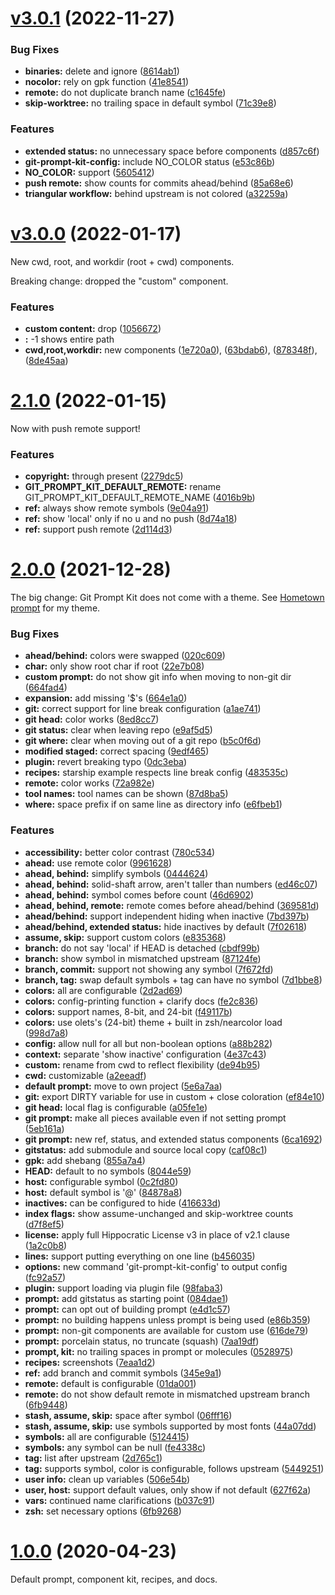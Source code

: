 # [v3.0.1](https://github.com/olets/git-prompt-kit/compare/v3.0.0...v3.0.1) (2022-11-27)


### Bug Fixes

* **binaries:** delete and ignore ([8614ab1](https://github.com/olets/git-prompt-kit/commit/8614ab10b572a5ba07f91a82b16f1696b00a6b15))
* **nocolor:** rely on gpk function ([41e8541](https://github.com/olets/git-prompt-kit/commit/41e8541cfda3f8b25923d36395bebcce5e848f99))
* **remote:** do not duplicate branch name ([c1645fe](https://github.com/olets/git-prompt-kit/commit/c1645fe6b7faab0e90ed23d6f8fb9a8aac8fd83b))
* **skip-worktree:** no trailing space in default symbol ([71c39e8](https://github.com/olets/git-prompt-kit/commit/71c39e87429066719b93c02c6b7573e99dc5175b))


### Features

* **extended status:** no unnecessary space before components ([d857c6f](https://github.com/olets/git-prompt-kit/commit/d857c6f82e3fe0252f72b88b429c02e47c0350cc))
* **git-prompt-kit-config:** include NO_COLOR status ([e53c86b](https://github.com/olets/git-prompt-kit/commit/e53c86b4884586c159a01c3c80a48dadd3f53f8b))
* **NO_COLOR:** support ([5605412](https://github.com/olets/git-prompt-kit/commit/560541242a02a95f61590458b61d60d92d698aa7))
* **push remote:** show counts for commits ahead/behind ([85a68e6](https://github.com/olets/git-prompt-kit/commit/85a68e6a5e17de985e84652f545420807b6c1d01))
* **triangular workflow:** behind upstream is not colored ([a32259a](https://github.com/olets/git-prompt-kit/commit/a32259aa438cffa24952096ada14d16a4840d595))



# [v3.0.0](https://github.com/olets/git-prompt-kit/compare/v2.1.0...v3.0.0) (2022-01-17)

New cwd, root, and workdir (root + cwd) components.

Breaking change: dropped the "custom" component.

### Features

* **custom content:** drop ([1056672](https://github.com/olets/git-prompt-kit/commit/1056672cb5b9193fdb22a8c4b8c85e09fd268ac0))
* **:** -1 shows entire path 
* **cwd,root,workdir:** new components ([1e720a0](https://github.com/olets/git-prompt-kit/commit/1e720a000060ae0c9592c85ebfbd1ec085d3f5fa)), ([63bdab6](https://github.com/olets/git-prompt-kit/commit/63bdab69d9f6b2895c356080e66dc48628c0b5dc)), ([878348f](https://github.com/olets/git-prompt-kit/commit/878348fe3bfb54ba96fadbe11159becdeff667f9)), ([8de45aa](https://github.com/olets/git-prompt-kit/commit/8de45aa5f3a2b7ccb41b1f1a07930d501a9d7dc5))

# [2.1.0](https://github.com/olets/git-prompt-kit/compare/v2.0.0...v2.1.0) (2022-01-15)

Now with push remote support!
### Features

* **copyright:** through present ([2279dc5](https://github.com/olets/git-prompt-kit/commit/2279dc51ecef79eb3202c359743b59119853e8ca))
* **GIT_PROMPT_KIT_DEFAULT_REMOTE:** rename GIT_PROMPT_KIT_DEFAULT_REMOTE_NAME ([4016b9b](https://github.com/olets/git-prompt-kit/commit/4016b9b5f1d77680747d77d6b445b8856f6a3060))
* **ref:** always show remote symbols ([9e04a91](https://github.com/olets/git-prompt-kit/commit/9e04a91ce32d628179c02e94ba412ce567461fc9))
* **ref:** show 'local' only if no u and no push ([8d74a18](https://github.com/olets/git-prompt-kit/commit/8d74a183fa950c6249d3af9885452153fd010cc1))
* **ref:** support push remote ([2d114d3](https://github.com/olets/git-prompt-kit/commit/2d114d368a18c8714aa45f7dee711c76ad28703d))



# [2.0.0](https://github.com/olets/porcelain-prompt/compare/v1.x...v2.0.0) (2021-12-28)

The big change: Git Prompt Kit does not come with a theme. See [Hometown prompt](https://github.com/olets/hometown-prompt) for my theme.

### Bug Fixes

* **ahead/behind:** colors were swapped ([020c609](https://github.com/olets/git-prompt-kit/commit/020c609fc6695e3c7c84342816661254c815889a))
* **char:** only show root char if root ([22e7b08](https://github.com/olets/git-prompt-kit/commit/22e7b0856b037f4d4b0668d15b93964786fbd0ba))
* **custom prompt:** do not show git info when moving to non-git dir ([664fad4](https://github.com/olets/git-prompt-kit/commit/664fad468c2a8c70b8cc57d2a09eece3244623f2))
* **expansion:** add missing '$'s ([664e1a0](https://github.com/olets/git-prompt-kit/commit/664e1a08628743ecf843dcda2afa2f5bbcb537e6))
* **git:** correct support for line break configuration ([a1ae741](https://github.com/olets/git-prompt-kit/commit/a1ae74191b67b15f55061fb72752621b435b9d2d))
* **git head:** color works ([8ed8cc7](https://github.com/olets/git-prompt-kit/commit/8ed8cc7ad9bddfb83e847c64bef7445187cdc1cd))
* **git status:** clear when leaving repo ([e9af5d5](https://github.com/olets/git-prompt-kit/commit/e9af5d555b5af3c6bf6701b029e03299de195237))
* **git where:** clear when moving out of a git repo ([b5c0f6d](https://github.com/olets/git-prompt-kit/commit/b5c0f6d98c9a09a3a702b26b05cc5dd890c0ad9b))
* **modified staged:** correct spacing ([9edf465](https://github.com/olets/git-prompt-kit/commit/9edf4659b55876da402e5c649f39f308252bd819))
* **plugin:** revert breaking typo ([0dc3eba](https://github.com/olets/git-prompt-kit/commit/0dc3eba872791fa4ad15b9e4dd900d2e2fcdff92))
* **recipes:** starship example respects line break config ([483535c](https://github.com/olets/git-prompt-kit/commit/483535c9ffd2a5de79f345ed3af7220f3788a52b))
* **remote:** color works ([72a982e](https://github.com/olets/git-prompt-kit/commit/72a982e9697a5f04073cecb22dcf1861aafb7c97))
* **tool names:** tool names can be shown ([87d8ba5](https://github.com/olets/git-prompt-kit/commit/87d8ba5ba970d436a73ed196669116c3265fdafa))
* **where:** space prefix if on same line as directory info ([e6fbeb1](https://github.com/olets/git-prompt-kit/commit/e6fbeb144303c2246bab9f54fab148f5c59cecd4))


### Features

* **accessibility:** better color contrast ([780c534](https://github.com/olets/git-prompt-kit/commit/780c534adbf3dc7edd72da44e8616ab2d55c478e))
* **ahead:** use remote color ([9961628](https://github.com/olets/git-prompt-kit/commit/9961628d768ec8a618d84f123fd6e9992ad906d4))
* **ahead, behind:** simplify symbols ([0444624](https://github.com/olets/git-prompt-kit/commit/0444624214e8f560fc8bd4e04f52fb8efce30ab9))
* **ahead, behind:** solid-shaft arrow, aren't taller than numbers ([ed46c07](https://github.com/olets/git-prompt-kit/commit/ed46c07cd9a57c05767e7a537739668ca0b7272a))
* **ahead, behind:** symbol comes before count ([46d6902](https://github.com/olets/git-prompt-kit/commit/46d69029e96f7c031d049ac5ce204b01c2f9b7ce))
* **ahead, behind, remote:** remote comes before ahead/behind ([369581d](https://github.com/olets/git-prompt-kit/commit/369581d880abbf0a868282ec072b5030e0046228))
* **ahead/behind:** support independent hiding when inactive ([7bd397b](https://github.com/olets/git-prompt-kit/commit/7bd397bff2d1d82f265eb65b4e353c1499135955))
* **ahead/behind, extended status:** hide inactives by default ([7f02618](https://github.com/olets/git-prompt-kit/commit/7f02618b03d01b5d777ece7eacbbff970cb3b8b9))
* **assume, skip:** support custom colors ([e835368](https://github.com/olets/git-prompt-kit/commit/e835368e33e22a90dacc96984529a25f37a5d7bb))
* **branch:** do not say 'local' if HEAD is detached ([cbdf99b](https://github.com/olets/git-prompt-kit/commit/cbdf99b51b554de1169bbc3b55c33d293f59f425))
* **branch:** show symbol in mismatched upstream ([87124fe](https://github.com/olets/git-prompt-kit/commit/87124fe1e79d3c32f85414bdde3a105162a08cef))
* **branch, commit:** support not showing any symbol ([7f672fd](https://github.com/olets/git-prompt-kit/commit/7f672fdbfb8818afb2777b93f9b7c9b6c0493a2d))
* **branch, tag:** swap default symbols + tag can have no symbol ([7d1bbe8](https://github.com/olets/git-prompt-kit/commit/7d1bbe8dee0f73b079974a0cc0b4a9de610c704d))
* **colors:** all are configurable ([2d2ad69](https://github.com/olets/git-prompt-kit/commit/2d2ad6933a5e81698f5ca5e6ad40373624727eef))
* **colors:** config-printing function + clarify docs ([fe2c836](https://github.com/olets/git-prompt-kit/commit/fe2c8363723b0f7f31a829ad01db9bfa63063c64))
* **colors:** support names, 8-bit, and 24-bit ([f49117b](https://github.com/olets/git-prompt-kit/commit/f49117bcb4674a66b23904ef19506b4f86b16e62))
* **colors:** use olets's (24-bit) theme + built in zsh/nearcolor load ([998d7a8](https://github.com/olets/git-prompt-kit/commit/998d7a87ebf64059fc95b22e24874b300bb05497))
* **config:** allow null for all but non-boolean options ([a88b282](https://github.com/olets/git-prompt-kit/commit/a88b282df956aae5e5af5eae2d3dd75b7d326d80))
* **context:** separate 'show inactive' configuration ([4e37c43](https://github.com/olets/git-prompt-kit/commit/4e37c431ff4f4361f71d3906f4efe4932a4962ef))
* **custom:** rename from cwd to reflect flexibility ([de94b95](https://github.com/olets/git-prompt-kit/commit/de94b957ef0ad50aa47c09bb6737ff450bdfd93d))
* **cwd:** customizable ([a2eeadf](https://github.com/olets/git-prompt-kit/commit/a2eeadfdeeb3fbdcefd20d1535da61ec60d7d505))
* **default prompt:** move to own project ([5e6a7aa](https://github.com/olets/git-prompt-kit/commit/5e6a7aa6a358102f00b3517fbd87e97e7e15eae0))
* **git:** export DIRTY variable for use in custom + close coloration ([ef84e10](https://github.com/olets/git-prompt-kit/commit/ef84e10c3a695297ca2b0574159a79813ca9b312))
* **git head:** local flag is configurable ([a05fe1e](https://github.com/olets/git-prompt-kit/commit/a05fe1ebb9045a601ad985abdcc50cd9b9c63e81))
* **git prompt:** make all pieces available even if not setting prompt ([5eb161a](https://github.com/olets/git-prompt-kit/commit/5eb161a87a3955e42b06fdc86eacea338b403083))
* **git prompt:** new ref, status, and extended status components ([6ca1692](https://github.com/olets/git-prompt-kit/commit/6ca1692e26925a0e924666e7b925e2f45d0c5da9))
* **gitstatus:** add submodule and source local copy ([caf08c1](https://github.com/olets/git-prompt-kit/commit/caf08c100906fc19cb8755871525f37d36886da9))
* **gpk:** add shebang ([855a7a4](https://github.com/olets/git-prompt-kit/commit/855a7a40687e57b725c15ad9e69d0c94e68c50c3))
* **HEAD:** default to no symbols ([8044e59](https://github.com/olets/git-prompt-kit/commit/8044e591d14f18f23435459fc429b65ee9c02157))
* **host:** configurable symbol ([0c2fd80](https://github.com/olets/git-prompt-kit/commit/0c2fd809a4dd860759fe885d834d4178f2736ab3))
* **host:** default symbol is '@' ([84878a8](https://github.com/olets/git-prompt-kit/commit/84878a8dbc639407cf7dd5676511a13bfb757e3d))
* **inactives:** can be configured to hide ([416633d](https://github.com/olets/git-prompt-kit/commit/416633d59e75958efb102837ba1e535edd6e3e30))
* **index flags:** show assume-unchanged and skip-worktree counts ([d7f8ef5](https://github.com/olets/git-prompt-kit/commit/d7f8ef579406239e99d4b82150de6227fb204792))
* **license:** apply full Hippocratic License v3 in place of v2.1 clause ([1a2c0b8](https://github.com/olets/git-prompt-kit/commit/1a2c0b8b601ce5d0de2bce529abd78394dc0bc9b))
* **lines:** support putting everything on one line ([b456035](https://github.com/olets/git-prompt-kit/commit/b456035860f529e1ed7e44df8bc611de7dab50ec))
* **options:** new command 'git-prompt-kit-config' to output config ([fc92a57](https://github.com/olets/git-prompt-kit/commit/fc92a575b4e2b479274e04c5f1ae0e04c29a408c))
* **plugin:** support loading via plugin file ([98faba3](https://github.com/olets/git-prompt-kit/commit/98faba3c90f96e956b672c38562b5a8c62aaf332))
* **prompt:** add gitstatus as starting point ([084dae1](https://github.com/olets/git-prompt-kit/commit/084dae191acddcca1ce7d212219551b8b892249e))
* **prompt:** can opt out of building prompt ([e4d1c57](https://github.com/olets/git-prompt-kit/commit/e4d1c5795c2eb03b0ec1a38dc6903f5d5417670a))
* **prompt:** no building happens unless prompt is being used ([e86b359](https://github.com/olets/git-prompt-kit/commit/e86b3597877e05a7c7630c014c8b467dcc6b5933))
* **prompt:** non-git components are available for custom use ([616de79](https://github.com/olets/git-prompt-kit/commit/616de79abe8eeafd9c4c6fca59a7548cde5cbf98))
* **prompt:** porcelain status, no truncate (squash) ([7aa19df](https://github.com/olets/git-prompt-kit/commit/7aa19df72e5dad6cf6b7f192f017aa89cb567ba6))
* **prompt, kit:** no trailing spaces in prompt or molecules ([0528975](https://github.com/olets/git-prompt-kit/commit/0528975b62b6bfe9f4f41be0cefed59623513992))
* **recipes:** screenshots ([7eaa1d2](https://github.com/olets/git-prompt-kit/commit/7eaa1d2323e4e8de801c6b9904b744bb3d6eb2bb))
* **ref:** add branch and commit symbols ([345e9a1](https://github.com/olets/git-prompt-kit/commit/345e9a1f517306181850974651dc2aecc00d5f98))
* **remote:** default is configurable ([01da001](https://github.com/olets/git-prompt-kit/commit/01da001c3e99cfbb9a75e660843267c0255f1e98))
* **remote:** do not show default remote in mismatched upstream branch ([6fb9448](https://github.com/olets/git-prompt-kit/commit/6fb9448bdec821caf15571d9ba245ebcf15142ad))
* **stash, assume, skip:** space after symbol ([06fff16](https://github.com/olets/git-prompt-kit/commit/06fff16fa692170b32dd02735a275938bcdea67e))
* **stash, assume, skip:** use symbols supported by most fonts ([44a07dd](https://github.com/olets/git-prompt-kit/commit/44a07dd4a4d85781c15ad0b7db6993198013bc30))
* **symbols:** all are configurable ([5124415](https://github.com/olets/git-prompt-kit/commit/5124415d286f702e67ec0019c5f0b12100d04b26))
* **symbols:** any symbol can be null ([fe4338c](https://github.com/olets/git-prompt-kit/commit/fe4338c57482c2c8bd2a3659fffada1f1bcae3e9))
* **tag:** list after upstream ([2d765c1](https://github.com/olets/git-prompt-kit/commit/2d765c122e2e6b9b689a83d303485703d31e4123))
* **tag:** supports symbol, color is configurable, follows upstream ([5449251](https://github.com/olets/git-prompt-kit/commit/54492514af9b8a62f1d6a6cbd3829838289bcbf0))
* **user info:** clean up variables ([506e54b](https://github.com/olets/git-prompt-kit/commit/506e54b5cb8811c0193bb6f9d71b45efb5d9458f))
* **user, host:** support default values, only show if not default ([627f62a](https://github.com/olets/git-prompt-kit/commit/627f62a17e5626fb28a8dc651d420f2efb624f87))
* **vars:** continued name clarifications ([b037c91](https://github.com/olets/git-prompt-kit/commit/b037c91bc2c7aac20b9dfe659da6781d4e9e902e))
* **zsh:** set necessary options ([6fb9268](https://github.com/olets/git-prompt-kit/commit/6fb9268921ba46cc1efdeb1822730004145e987e))



# [1.0.0](https://github.com/olets/porcelain-prompt/compare/initial...v1.0.0) (2020-04-23)

Default prompt, component kit, recipes, and docs.
